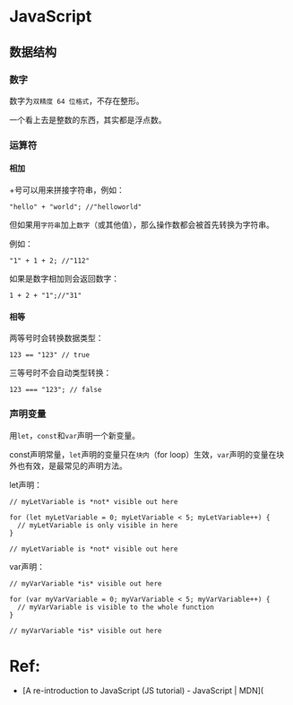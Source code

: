 # JavaScript

## 数据结构

### 数字

数字为`双精度 64 位格式`，不存在整形。

一个看上去是整数的东西，其实都是浮点数。



### 运算符

#### 相加

+号可以用来拼接字符串，例如：

`"hello" + "world"; //"helloworld"`

但如果用`字符串`加上`数字`（或其他值），那么操作数都会被首先转换为字符串。

例如：

`"1" + 1 + 2; //"112"`

如果是数字相加则会返回数字：

`1 + 2 + "1";//"31"`

#### 相等

两等号时会转换数据类型：

`123 == "123" // true`



三等号时不会自动类型转换：

`123 === "123"; // false`



### 声明变量

用`let`，`const`和`var`声明一个新变量。

const声明常量，`let`声明的变量只在`块内`（for loop）生效，`var`声明的变量在块外也有效，是最常见的声明方法。

let声明：

```
// myLetVariable is *not* visible out here

for (let myLetVariable = 0; myLetVariable < 5; myLetVariable++) {
  // myLetVariable is only visible in here
}

// myLetVariable is *not* visible out here

```

var声明：

```
// myVarVariable *is* visible out here

for (var myVarVariable = 0; myVarVariable < 5; myVarVariable++) { 
  // myVarVariable is visible to the whole function 
} 

// myVarVariable *is* visible out here 
```




# Ref:

* [A re-introduction to JavaScript (JS tutorial) - JavaScript | MDN](
